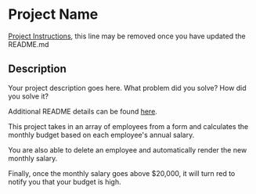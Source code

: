 # Project Name

[Project Instructions](./INSTRUCTIONS.md), this line may be removed once you have updated the README.md

## Description

Your project description goes here. What problem did you solve? How did you solve it?

Additional README details can be found [here](https://github.com/PrimeAcademy/readme-template/blob/master/README.md).

This project takes in an array of employees from a form and calculates the monthly budget based on each employee's annual salary.

You are also able to delete an employee and automatically render the new monthly salary.

Finally, once the monthly salary goes above $20,000, it will turn red to notify you that your budget is high.
